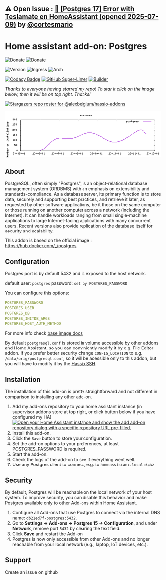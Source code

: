 ## &#9888; Open Issue : [🐛 [Postgres 17] Error with Teslamate en HomeAssistant (opened 2025-07-09)](https://github.com/alexbelgium/hassio-addons/issues/1944) by [@cortesmario](https://github.com/cortesmario)
# Home assistant add-on: Postgres

[![Donate][donation-badge]](https://www.buymeacoffee.com/alexbelgium)
[![Donate][paypal-badge]](https://www.paypal.com/donate/?hosted_button_id=DZFULJZTP3UQA)

![Version](https://img.shields.io/badge/dynamic/json?label=Version&query=%24.version&url=https%3A%2F%2Fraw.githubusercontent.com%2Falexbelgium%2Fhassio-addons%2Fmaster%2Fpostgres%2Fconfig.json)
![Ingress](https://img.shields.io/badge/dynamic/json?label=Ingress&query=%24.ingress&url=https%3A%2F%2Fraw.githubusercontent.com%2Falexbelgium%2Fhassio-addons%2Fmaster%2Fpostgres%2Fconfig.json)
![Arch](https://img.shields.io/badge/dynamic/json?color=success&label=Arch&query=%24.arch&url=https%3A%2F%2Fraw.githubusercontent.com%2Falexbelgium%2Fhassio-addons%2Fmaster%2Fpostgres%2Fconfig.json)

[![Codacy Badge](https://app.codacy.com/project/badge/Grade/9c6cf10bdbba45ecb202d7f579b5be0e)](https://www.codacy.com/gh/alexbelgium/hassio-addons/dashboard?utm_source=github.com&utm_medium=referral&utm_content=alexbelgium/hassio-addons&utm_campaign=Badge_Grade)
[![GitHub Super-Linter](https://img.shields.io/github/actions/workflow/status/alexbelgium/hassio-addons/weekly-supelinter.yaml?label=Lint%20code%20base)](https://github.com/alexbelgium/hassio-addons/actions/workflows/weekly-supelinter.yaml)
[![Builder](https://img.shields.io/github/actions/workflow/status/alexbelgium/hassio-addons/onpush_builder.yaml?label=Builder)](https://github.com/alexbelgium/hassio-addons/actions/workflows/onpush_builder.yaml)

[donation-badge]: https://img.shields.io/badge/Buy%20me%20a%20coffee%20(no%20paypal)-%23d32f2f?logo=buy-me-a-coffee&style=flat&logoColor=white
[paypal-badge]: https://img.shields.io/badge/Buy%20me%20a%20coffee%20with%20Paypal-0070BA?logo=paypal&style=flat&logoColor=white

_Thanks to everyone having starred my repo! To star it click on the image below, then it will be on top right. Thanks!_

[![Stargazers repo roster for @alexbelgium/hassio-addons](https://raw.githubusercontent.com/alexbelgium/hassio-addons/master/.github/stars2.svg)](https://github.com/alexbelgium/hassio-addons/stargazers)

![downloads evolution](https://raw.githubusercontent.com/alexbelgium/hassio-addons/master/postgres/stats.png)

## About

PostgreSQL, often simply "Postgres", is an object-relational database management system (ORDBMS) with an emphasis on extensibility and standards-compliance. As a database server, its primary function is to store data, securely and supporting best practices, and retrieve it later, as requested by other software applications, be it those on the same computer or those running on another computer across a network (including the Internet). It can handle workloads ranging from small single-machine applications to large Internet-facing applications with many concurrent users. Recent versions also provide replication of the database itself for security and scalability.

This addon is based on the official image : https://hub.docker.com/_/postgres

## Configuration

Postgres port is by default 5432 and is exposed to the host network.

default user: `postgres`
password: `set by POSTGRES_PASSWORD`

You can configure this options:

```yaml
POSTGRES_PASSWORD
POSTGRES_USER
POSTGRES_DB
POSTGRES_INITDB_ARGS
POSTGRES_HOST_AUTH_METHOD
```

For more info check [base image docs](https://hub.docker.com/_/postgres).

By default `postgresql.conf` is stored in volume accessible by other addons and Home Assistant, so you can conviniently modify it by e.g. File Editor addon. If you prefer better security change `CONFIG_LOCATION` to e.g. `/data/orig/postgresql.conf`, so it will be acessible only to this addon, but you will have to modify it by the [Hassio SSH](https://developers.home-assistant.io/docs/operating-system/debugging/).

## Installation

The installation of this add-on is pretty straightforward and not different in comparison to installing any other add-on.

1. Add my add-ons repository to your home assistant instance (in supervisor addons store at top right, or click button below if you have configured my HA)
   [![Open your Home Assistant instance and show the add add-on repository dialog with a specific repository URL pre-filled.](https://my.home-assistant.io/badges/supervisor_add_addon_repository.svg)](https://my.home-assistant.io/redirect/supervisor_add_addon_repository/?repository_url=https%3A%2F%2Fgithub.com%2Falexbelgium%2Fhassio-addons)
1. Install this add-on.
1. Click the `Save` button to store your configuration.
1. Set the add-on options to your preferences, at least POSTGRES_PASSWORD is required.
1. Start the add-on.
1. Check the logs of the add-on to see if everything went well.
1. Use any Postgres client to connect, e.g. to `homeassistant.local:5432`

## Security

By default, Postgres will be reachable on the local network of your host system. To improve security, you can disable this behavior and make Postgres available only to other Add-ons within Home Assistant.

1. Configure all Add-ons that use Postgres to connect via the internal DNS name: `db21ed7f-postgres:5432`.
2. Go to **Settings → Add-ons → Postgres 15 → Configuration**, and under **Network**, remove port `5432` by clearing the text field.
3. Click **Save** and restart the Add-on.
4. Postgres is now only accessible from other Add-ons and no longer reachable from your local network (e.g., laptop, IoT devices, etc.).

## Support

Create an issue on github

[repository]: https://github.com/alexbelgium/hassio-addons
